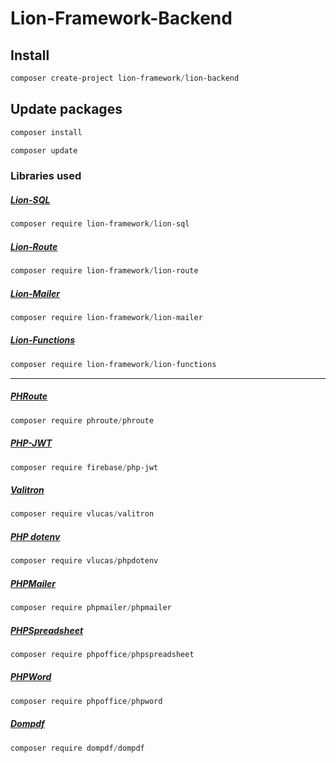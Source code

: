 # Lion-Framework-Backend

## Install
```powershell
composer create-project lion-framework/lion-backend
```

## Update packages
```powershell
composer install
```

```powershell
composer update
```

### Libraries used
##### [Lion-SQL](https://github.com/Sleon4/Lion-SQL)
```powershell
composer require lion-framework/lion-sql
```

##### [Lion-Route](https://github.com/Sleon4/Lion-Route)
```powershell
composer require lion-framework/lion-route
```

##### [Lion-Mailer](https://github.com/Sleon4/Lion-Mailer)
```powershell
composer require lion-framework/lion-mailer
```

##### [Lion-Functions](https://github.com/Sleon4/Lion-Functions)
```powershell
composer require lion-framework/lion-functions
```

___

##### [PHRoute](https://github.com/mrjgreen/phroute)
```powershell
composer require phroute/phroute
```

##### [PHP-JWT](https://github.com/firebase/php-jwt)
```powershell
composer require firebase/php-jwt
```

##### [Valitron](https://github.com/vlucas/valitron)
```powershell
composer require vlucas/valitron
```

##### [PHP dotenv](https://github.com/vlucas/phpdotenv)
```powershell
composer require vlucas/phpdotenv
```

##### [PHPMailer](https://github.com/PHPMailer/PHPMailer)
```powershell
composer require phpmailer/phpmailer
```

##### [PHPSpreadsheet](https://github.com/PHPOffice/PhpSpreadsheet)
```powershell
composer require phpoffice/phpspreadsheet
```

##### [PHPWord](https://github.com/PHPOffice/PHPWord)
```powershell
composer require phpoffice/phpword
```

##### [Dompdf](https://github.com/dompdf/dompdf)
```powershell
composer require dompdf/dompdf
```
